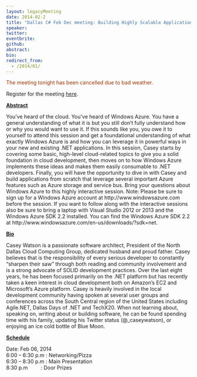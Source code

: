 ```yaml
---
layout: legacyMeeting
date: 2014-02-2
title: "Dallas C# Feb Dec meeting: Building Highly Scalable Applications with Windows Azure"
speaker:
twitter:
eventbrite:
github:
abstract:
bio:
redirect_from:
  - /2014/01/
---
```


<p><span style="color: #993300;">The meeting tonight has been cancelled due to bad weather.</span></p>
<p>Register for the meeting&nbsp;<a href="https://www.eventbrite.com/e/dallas-c-sig-dec-meeting-building-highly-scalable-applications-with-windows-azure-tickets-9461639017">here</a>.</p>
<p><strong><span style="text-decoration: underline;">Abstract</span></strong></p>
<p>You&#8217;ve heard of the cloud. You&#8217;ve heard of Windows Azure. You have a general understanding of what it is but you still don&#8217;t fully understand how or why you would want to use it. If this sounds like you, you owe it to yourself to attend this session and get a foundational understanding of what exactly Windows Azure is and how you can leverage it in powerful ways in your new and existing .NET applications. In this session, Casey starts by covering some basic, high-level cloud-related topics to give you a solid foundation in cloud development, then moves on to how Windows Azure implements these ideas and makes them easily consumable to .NET developers. Finally, you will have the opportunity to dive in with Casey and build applications from scratch that leverage several important Azure features such as Azure storage and service bus. Bring your questions about Windows Azure to this highly interactive session. Note: Please be sure to sign up for a Windows Azure account at http://www.windowsazure.com before the session. If you want to follow along with the interactive sessions also be sure to bring a laptop with Visual Studio 2012 or 2013 and the Windows Azure SDK 2.2 installed. You can find the Windows Azure SDK 2.2 at http://www.windowsazure.com/en-us/downloads/?sdk=net.</p>
<p><strong><span style="text-decoration: underline;">Bio</span></strong></p>
<p>Casey Watson is a passionate software architect, President of the North Dallas Cloud Computing Group, dedicated husband and proud father. Casey believes that is the responsibility of every serious developer to constantly &#8220;sharpen their saw&#8221; through both reading and community involvement and is a strong advocate of SOLID development practices. Over the last eight years, he has been focused primarily on the .NET platform but has recently taken a keen interest in cloud development both on Amazon&#8217;s EC2 and Microsoft&#8217;s Azure platform. Casey is heavily involved in the local development community having spoken at several user groups and conferences across the South Central region of the United States including Agile.NET, Dallas Days of .NET and TechX20. When not learning about, speaking on, writing about or building software, he can be found spending time with his family, updating his Twitter status (@_caseywatson), or enjoying an ice cold bottle of Blue Moon.</p>
<p><strong><span style="text-decoration: underline;">Schedule</span></strong></p>
<p>Date: Feb 06, 2014<br />
6:00 &#8211; 6:30 p.m : Networking/Pizza<br />
6:30 &#8211; 8:30 p.m : Main Presentation<br />
8:30 p.m &nbsp; &nbsp; &nbsp; &nbsp; : Door Prizes</p>

